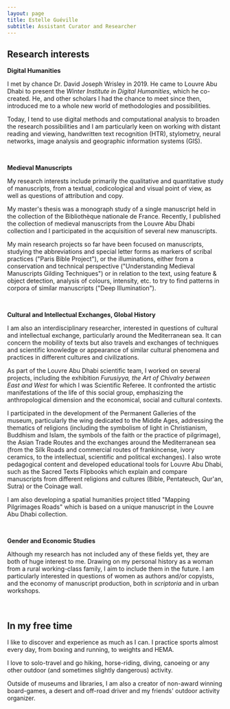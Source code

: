```yaml
---
layout: page
title: Estelle Guéville
subtitle: Assistant Curator and Researcher
---
```


## Research interests

**Digital Humanities**

I met by chance Dr. David Joseph Wrisley in 2019. He came to Louvre Abu Dhabi to present the *Winter Institute in Digital Humanities*, which he co-created. He, and other scholars I had the chance to meet since then, introduced me to a whole new world of methodologies and possibilities.

Today, I tend to use digital methods and computational analysis to broaden the research possibilities and I am particularly keen on working with distant reading and viewing, handwritten text recognition (HTR), stylometry, neural networks, image analysis and geographic information systems (GIS).

<br>

**Medieval Manuscripts**

My research interests include primarily the qualitative and quantitative study of manuscripts, from a textual, codicological and visual point of view, as well as questions of attribution and copy.

My master's thesis was a monograph study of a single manuscript held in the collection of the Bibliothèque nationale de France. Recently, I published the collection of medieval manuscripts from the Louvre Abu Dhabi collection and I participated in the acquisition of several new manuscripts.

My main research projects so far have been focused on manuscripts, studying the abbreviations and special letter forms as markers of scribal practices ("Paris Bible Project"), or the illuminations, either from a conservation and technical perspective ("Understanding Medieval Manuscripts Gilding Techniques") or in relation to the text, using feature & object detection, analysis of colours, intensity, etc. to try to find patterns  in corpora of similar manuscripts ("Deep Illumination").

<br>

**Cultural and Intellectual Exchanges, Global History**

I am also an interdisciplinary researcher, interested in questions of cultural and intellectual exchange, particularly around the Mediterranean sea. It can concern the mobility of texts but also travels and exchanges of techniques and scientific knowledge or appearance of similar cultural phenomena and practices in different cultures and civilizations.

As part of the Louvre Abu Dhabi scientific team, I worked on several projects, including the exhibition *Furusiyya, the Art of Chivalry between East and West* for which I was Scientific Referee. It confronted the artistic manifestations of the life of this social group, emphasizing the anthropological dimension and the economical, social and cultural contexts.

I participated in the development of the Permanent Galleries of the museum, particularly the wing dedicated to the Middle Ages, addressing the thematics of religions (including the symbolism of light in Christianism, Buddhism and Islam, the symbols of the faith or the practice of pilgrimage), the Asian Trade Routes and the exchanges around the Mediterranean sea (from the Silk Roads and commercial routes of frankincense, ivory ceramics, to the intellectual, scientific and political exchanges). I also wrote pedagogical content and developed educational tools for Louvre Abu Dhabi, such as the Sacred Texts Flipbooks which explain and compare manuscripts from different religions and cultures (Bible, Pentateuch, Qur'an, Sutra) or the Coinage wall.

I am also developing a spatial humanities project titled "Mapping Pilgrimages Roads" which is based on a unique manuscript in the Louvre Abu Dhabi collection.

<br>

**Gender and Economic Studies**

Although my research has not included any of these fields yet, they are both of huge interest to me. Drawing on my personal history as a woman from a rural working-class family, I aim to include them in the future. I am particularly interested in questions of women as authors and/or copyists, and the economy of manuscript production, both in *scriptoria* and in urban workshops.

<br>

## In my free time

I like to discover and experience as much as I can. I practice sports almost every day, from boxing and running, to weights and HEMA.

I love to solo-travel and go hiking, horse-riding, diving, canoeing or any other outdoor (and sometimes slightly dangerous) activity.

Outside of museums and libraries, I am also a creator of non-award winning board-games, a desert and off-road driver and my friends' outdoor activity organizer.
